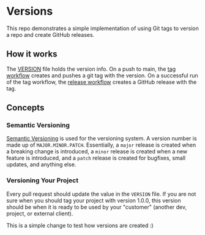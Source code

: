 # Versions

This repo demonstrates a simple implementation of using Git tags to version a repo and create GitHub releases.

## How it works

The [VERSION](VERSION) file holds the version info. On a push to main, the [tag workflow](.github/workflows/tag.yaml) creates and pushes a git tag with the version. On a successful run of the tag workflow, the [release workflow](.github/workflows/release.yaml) creates a GitHub release with the tag.

## Concepts

### Semantic Versioning

[Semantic Versioning](https://semver.org) is used for the versioning system. A version number is made up of `MAJOR.MINOR.PATCH`. Essentially, a `major` release is created when a breaking change is introduced, a `minor` release is created when a new feature is introduced, and a `patch` release is created for bugfixes, small updates, and anything else.

### Versioning Your Project

Every pull request should update the value in the `VERSION` file. If you are not sure when you should tag your project with version 1.0.0, this version should be when it is ready to be used by your "customer" (another dev, project, or external client).

This is a simple change to test how versions are created :) 
